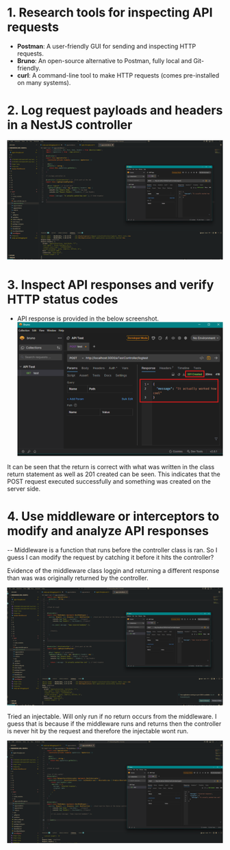 
# 1. Research tools for inspecting API requests

- **Postman**: A user-friendly GUI for sending and inspecting HTTP requests.
- **Bruno**: An open-source alternative to Postman, fully local and Git-friendly.
- **curl**: A command-line tool to make HTTP requests (comes pre-installed on many systems).

# 2. Log request payloads and headers in a NestJS controller


![alt text](image-1.png)

# 3. Inspect API responses and verify HTTP status codes

- API response is provided in the below screenshot. 
![alt text](image-2.png)


It can be seen that the return is correct with what was written in the class return statement as well as 201 created can be seen. This indicates that the POST request executed successfully and something was created on the server side. 

# 4. Use middleware or interceptors to modify and analyze API responses

-- Middleware is a function that runs before the controller class is ran. So I guess I can modify the request by catching it before it hits the controller?


Evidence of the middleware class loggin and returning a different response than was was originally returned by the controller.

![alt text](image-3.png)


Tried an injectable. Will only run if no return occurs from the middleware. I guess that is because if the middleware runs and returns then the controller is never hit by the request and therefore the injectable wont run.

![alt text](image-4.png)